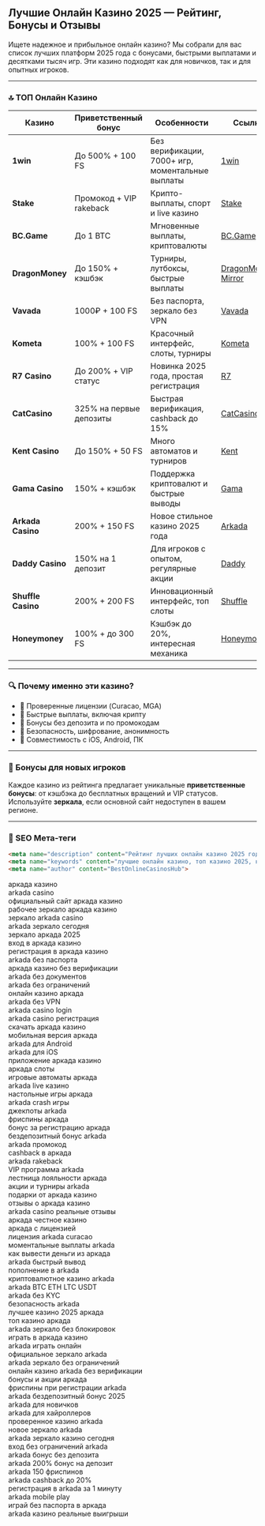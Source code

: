 ## Лучшие Онлайн Казино 2025 — Рейтинг, Бонусы и Отзывы

Ищете надежное и прибыльное онлайн казино? Мы собрали для вас список лучших платформ 2025 года с бонусами, быстрыми выплатами и десятками тысяч игр. Эти казино подходят как для новичков, так и для опытных игроков.

---

### 🔝 ТОП Онлайн Казино

| Казино             | Приветственный бонус    | Особенности                                      | Ссылка                                                                                    |
| ------------------ | ----------------------- | ------------------------------------------------ | ----------------------------------------------------------------------------------------- |
| **1win**           | До 500% + 100 FS        | Без верификации, 7000+ игр, моментальные выплаты | [1win](https://1wzyuh.com/?open=register&p=xk7f)                                          |
| **Stake**          | Промокод + VIP rakeback | Крипто-выплаты, спорт и live казино              | [Stake](https://stake.com/?c=JiMxFVsp)                                                    |
| **BC.Game**        | До 1 BTC                | Мгновенные выплаты, криптовалюты                 | [BC.Game](https://bcgame.nz/i-3a9esjz8l-n/)                                               |
| **DragonMoney**    | До 150% + кэшбэк        | Турниры, лутбоксы, быстрые выплаты               | [DragonMoney](https://drg.so/ff0b01f78), [Mirror](https://drg.so/f9003de54)               |
| **Vavada**         | 1000₽ + 100 FS          | Без паспорта, зеркало без VPN                    | [Vavada](https://gate707.com/?promo=3c934242-fecd-4cda-a44a-90abcf3b2407&target=register) |
| **Kometa**         | 100% + 100 FS           | Красочный интерфейс, слоты, турниры              | [Kometa](https://tropical-path.com/s7d8a1999)                                             |
| **R7 Casino**      | До 200% + VIP статус    | Новинка 2025 года, простая регистрация           | [R7](https://aristocratic-hall.com/s7f064747)                                             |
| **CatCasino**      | 325% на первые депозиты | Быстрая верификация, cashback до 15%             | [CatCasino](https://catchthecatthree.com/s74cd5c49)                                       |
| **Kent Casino**    | До 150% + 50 FS         | Много автоматов и турниров                       | [Kent](https://pamuatinat.xyz/s9e2edfac)                                                  |
| **Gama Casino**    | 150% + кэшбэк           | Поддержка криптовалют и быстрые выводы           | [Gama](https://preesiader.com/s712d6f5e)                                                  |
| **Arkada Casino**  | 200% + 150 FS           | Новое стильное казино 2025 года                  | [Arkada](https://grid-cyberlane.com/s9372df9a)                                            |
| **Daddy Casino**   | 150% на 1 депозит       | Для игроков с опытом, регулярные акции           | [Daddy](https://aeruborony.com/se5595b94)                                                 |
| **Shuffle Casino** | 200% + 200 FS           | Инновационный интерфейс, топ слоты               | [Shuffle](https://shuffle888.com?r=uwPm692XQN)                                            |
| **Honeymoney**     | 100% + до 300 FS        | Кэшбэк до 20%, интересная механика               | [Honeymoney](https://honeymoneybonus.com/?ref=ODkyOTZfcmVmZXJyYWw=)                       |

---

### 🔍 Почему именно эти казино?

* 🎯 Проверенные лицензии (Curacao, MGA)
* 🚀 Быстрые выплаты, включая крипту
* 🎁 Бонусы без депозита и по промокодам
* 🔐 Безопасность, шифрование, анонимность
* 📱 Совместимость с iOS, Android, ПК

---

### 🎁 Бонусы для новых игроков

Каждое казино из рейтинга предлагает уникальные **приветственные бонусы**: от кэшбэка до бесплатных вращений и VIP статусов. Используйте **зеркала**, если основной сайт недоступен в вашем регионе.

---

### 📌 SEO Мета-теги

```html
<meta name="description" content="Рейтинг лучших онлайн казино 2025 года. Список проверенных сайтов с бонусами, отзывами и быстрыми выплатами.">
<meta name="keywords" content="лучшие онлайн казино, топ казино 2025, казино с бонусами, казино зеркало, играть в казино">
<meta name="author" content="BestOnlineCasinosHub">
```

аркада казино  
arkada casino  
официальный сайт аркада казино  
рабочее зеркало аркада казино  
зеркало arkada casino  
arkada зеркало сегодня  
зеркало аркада 2025  
вход в аркада казино  
регистрация в аркада казино  
arkada без паспорта  
аркада казино без верификации  
arkada без документов  
arkada без ограничений  
онлайн казино аркада  
arkada без VPN  
arkada casino login  
arkada casino регистрация  
скачать аркада казино  
мобильная версия аркада  
arkada для Android  
arkada для iOS  
приложение аркада казино  
аркада слоты  
игровые автоматы аркада  
arkada live казино  
настольные игры аркада  
arkada crash игры  
джекпоты arkada  
фриспины аркада  
бонус за регистрацию аркада  
бездепозитный бонус arkada  
arkada промокод  
cashback в аркада  
arkada rakeback  
VIP программа arkada  
лестница лояльности аркада  
акции и турниры arkada  
подарки от аркада казино  
отзывы о аркада казино  
arkada casino реальные отзывы  
аркада честное казино  
аркада с лицензией  
лицензия arkada curacao  
моментальные выплаты arkada  
как вывести деньги из аркада  
arkada быстрый вывод  
пополнение в arkada  
криптовалютное казино arkada  
arkada BTC ETH LTC USDT  
arkada без KYC  
безопасность arkada  
лучшее казино 2025 аркада  
топ казино аркада  
arkada зеркало без блокировок  
играть в аркада казино  
arkada играть онлайн  
официальное зеркало arkada  
arkada зеркало без ограничений  
онлайн казино arkada без верификации  
бонусы и акции аркада  
фриспины при регистрации arkada  
arkada бездепозитный бонус 2025  
arkada для новичков  
arkada для хайроллеров  
проверенное казино arkada  
новое зеркало arkada  
arkada зеркало казино сегодня  
вход без ограничений arkada  
arkada бонус без депозита  
arkada 200% бонус на депозит  
arkada 150 фриспинов  
arkada cashback до 20%  
регистрация в arkada за 1 минуту  
arkada mobile play  
играй без паспорта в аркада  
arkada казино реальные выигрыши  

